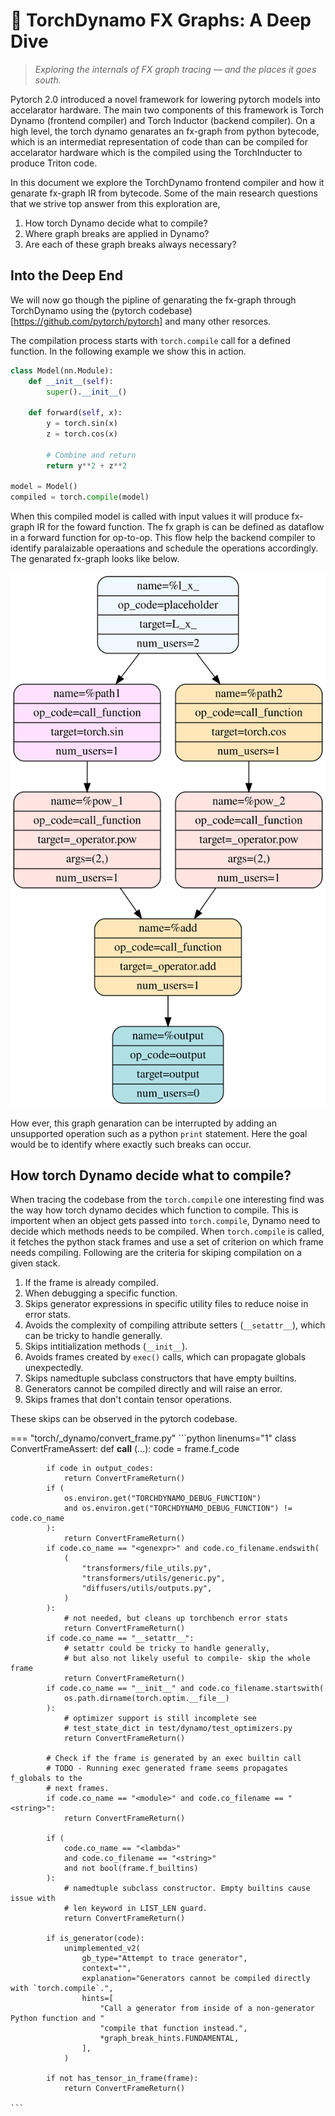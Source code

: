 # 🧠 TorchDynamo FX Graphs: A Deep Dive
> _Exploring the internals of FX graph tracing — and the places it goes south._

Pytorch 2.0 introduced a novel framework for lowering pytorch models into accelarator hardware. The main two components of this framework is Torch Dynamo (frontend compiler) and Torch Inductor (backend compiler). On a high level, the torch dynamo genarates an fx-graph from python bytecode, which is an intermediat representation of code than can be compiled for accelarator hardware which is the compiled using the TorchInducter to produce Triton code.

In this document we explore the TorchDynamo frontend compiler and how it genarate fx-graph IR from bytecode. Some of the main research questions that we strive top answer from this exploration are,

1. How torch Dynamo decide what to compile?
2. Where graph breaks are applied in Dynamo?
3. Are each of these graph breaks always necessary?

## Into the Deep End

We will now go though the pipline of genarating the fx-graph through TorchDynamo using the (pytorch codebase)[https://github.com/pytorch/pytorch] and many other resorces.

The compilation process starts with ```torch.compile``` call for a defined function. In the following example we show this in action.

```python linenums="1"
class Model(nn.Module):
    def __init__(self):
        super().__init__()

    def forward(self, x):
        y = torch.sin(x)
        z = torch.cos(x)

        # Combine and return
        return y**2 + z**2

model = Model()
compiled = torch.compile(model)
```

When this compiled model is called with input values it will produce fx-graph IR for the foward function. The fx graph is can be defined as dataflow in a forward function for op-to-op. This flow help the backend compiler to identify paralaizable operaations and schedule the operations accordingly. The genarated fx-graph looks like below.

![FX Graph Example](assets/main_count(1)_77.svg)

How ever, this graph genaration can be interrupted by adding an unsupported operation such as a python ```print``` statement. Here the goal would be to identify where exactly such breaks can occur.

## How torch Dynamo decide what to compile?

When tracing the codebase from the ```torch.compile``` one interesting find was the way how torch dynamo decides which function to compile. This is importent when an object gets passed into ```torch.compile```, Dynamo need to decide which methods needs to be compiled. When ```torch.compile``` is called, it fetches the python stack frames and use a set of criterion on which frame needs compiling. Following are the criteria for skiping compilation on a given stack.

1. If the frame is already compiled.
2. When debugging a specific function.
3. Skips generator expressions in specific utility files to reduce noise in error stats.
4. Avoids the complexity of compiling attribute setters (```__setattr__```), which can be tricky to handle generally.
5. Skips intitialization methods (```__init__```).
6. Avoids frames created by ```exec()``` calls, which can propagate globals unexpectedly.
7. Skips namedtuple subclass constructors that have empty builtins.
8. Generators cannot be compiled directly and will raise an error.
9. Skips frames that don't contain tensor operations.

These skips can be observed in the pytorch codebase.


=== "torch/_dynamo/convert_frame.py"
    ```python linenums="1"
    class ConvertFrameAssert:
        def __call__ (...):
            code = frame.f_code

            if code in output_codes:
                return ConvertFrameReturn()
            if (
                os.environ.get("TORCHDYNAMO_DEBUG_FUNCTION")
                and os.environ.get("TORCHDYNAMO_DEBUG_FUNCTION") != code.co_name
            ):
                return ConvertFrameReturn()
            if code.co_name == "<genexpr>" and code.co_filename.endswith(
                (
                    "transformers/file_utils.py",
                    "transformers/utils/generic.py",
                    "diffusers/utils/outputs.py",
                )
            ):
                # not needed, but cleans up torchbench error stats
                return ConvertFrameReturn()
            if code.co_name == "__setattr__":
                # setattr could be tricky to handle generally,
                # but also not likely useful to compile- skip the whole frame
                return ConvertFrameReturn()
            if code.co_name == "__init__" and code.co_filename.startswith(
                os.path.dirname(torch.optim.__file__)
            ):
                # optimizer support is still incomplete see
                # test_state_dict in test/dynamo/test_optimizers.py
                return ConvertFrameReturn()

            # Check if the frame is generated by an exec builtin call
            # TODO - Running exec generated frame seems propagates f_globals to the
            # next frames.
            if code.co_name == "<module>" and code.co_filename == "<string>":
                return ConvertFrameReturn()

            if (
                code.co_name == "<lambda>"
                and code.co_filename == "<string>"
                and not bool(frame.f_builtins)
            ):
                # namedtuple subclass constructor. Empty builtins cause issue with
                # len keyword in LIST_LEN guard.
                return ConvertFrameReturn()

            if is_generator(code):
                unimplemented_v2(
                    gb_type="Attempt to trace generator",
                    context="",
                    explanation="Generators cannot be compiled directly with `torch.compile`.",
                    hints=[
                        "Call a generator from inside of a non-generator Python function and "
                        "compile that function instead.",
                        *graph_break_hints.FUNDAMENTAL,
                    ],
                )

            if not has_tensor_in_frame(frame):
                return ConvertFrameReturn()

    ```

